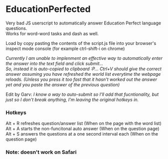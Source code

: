 # EducationPerfected
Very bad JS userscript to automatically answer Education Perfect language questions.  
Works for word-word tasks and dash as well.  

Load by copy pasting the contents of the script.js file into your browser's inspect mode console (for example ctrl-shift-i on chrome)


*Currently I am unable to implenment an effective way to automatically enter the answer into the text field and click submit...  
So, instead it is auto-copied to clipboard :P... Ctrl+V should give the correct answer assuming you have refreshed the world list everytime the webpage reloads. (Unless you press it too fast that it hasn't worked out the answer yet and you paste the answer of the previous question)* 

Edit by Garv:
*I know a way to auto-submit so I'll add that fucntionality, but just so I don't break anything, I'm leaving the original hotkeys in.*

### Hotkeys
Alt + R refreshes question/answer list (When on the page with the word list)  
Alt + A starts the non-funcitonal auto answer (When on the question page)
Alt + S answers the questions at a one second interval each (When on the question page)

### Note: doesn't work on Safari
